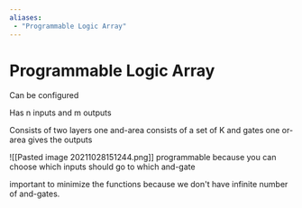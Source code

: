 ```yaml
---
aliases:
 - "Programmable Logic Array"
---
```


# Programmable Logic Array
Can be configured


Has n inputs and m outputs

Consists of two layers
one and-area
	consists of a set of K and gates
one or-area
	gives the outputs

![[Pasted image 20211028151244.png]]
programmable because you can choose which inputs should go to which and-gate

important to minimize the functions because we don't have infinite number of and-gates.


